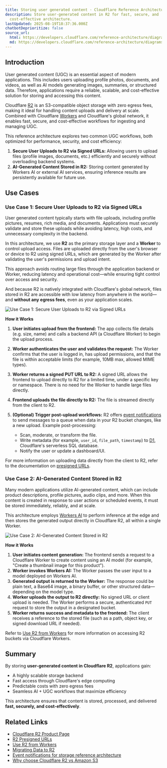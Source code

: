 ```yaml
---
title: Storing user generated content · Cloudflare Reference Architecture docs
description: Store user-generated content in R2 for fast, secure, and
  cost-effective architecture.
lastUpdated: 2025-08-19T18:37:36.000Z
chatbotDeprioritize: false
source_url:
  html: https://developers.cloudflare.com/reference-architecture/diagrams/storage/storing-user-generated-content/
  md: https://developers.cloudflare.com/reference-architecture/diagrams/storage/storing-user-generated-content/index.md
---
```


## Introduction

User generated content (UGC) is an essential aspect of modern applications. This includes users uploading profile photos, documents, and videos, as well as AI models generating images, summaries, or structured data. Therefore, applications require a reliable, scalable, and cost-effective solution for storing and accessing this content.

Cloudflare [R2](https://developers.cloudflare.com/r2/) is an S3-compatible object storage with zero egress fees, making it ideal for handling content uploads and delivery at scale. Combined with Cloudflare [Workers](https://developers.cloudflare.com/workers/) and Cloudflare's global network, it enables fast, secure, and cost-effective workflows for ingesting and managing UGC.

This reference architecture explores two common UGC workflows, both optimized for performance, security, and cost efficiency:

1. **Secure User Uploads to R2 via Signed URLs:** Allowing users to upload files (profile images, documents, etc.) efficiently and securely without overloading backend systems.
2. **AI-Generated Content Stored in R2:** Storing content generated by Workers AI or external AI services, ensuring inference results are persistently available for future use.

## Use Cases

### Use Case 1: Secure User Uploads to R2 via Signed URLs

User generated content typically starts with file uploads, including profile pictures, resumes, rich media, and documents. Applications must securely validate and store these uploads while avoiding latency, high costs, and unnecessary complexity in the backend.

In this architecture, we use **R2** as the primary storage layer and a **Worker** to control upload access. Files are uploaded directly from the user's browser or device to R2 using signed URLs, which are generated by the Worker after validating the user's permissions and upload intent.

This approach avoids routing large files through the application backend or Worker, reducing latency and operational cost—while ensuring tight control over access and security.

And because R2 is natively integrated with Cloudflare's global network, files stored in R2 are accessible with low latency from anywhere in the world—and **without any egress fees**, even as your application scales.

![Use Case 1: Secure User Uploads to R2 via Signed URLs](https://developers.cloudflare.com/_astro/uploads-to-r2-via-signed-urls.ko_gZGAm_Z2QBKt.svg)

**How it Works**

1. **User initiates upload from the frontend:** The app collects file details (e.g. size, name) and calls a backend API (a Cloudflare Worker) to begin the upload process.

2. **Worker authenticates the user and validates the request:** The Worker confirms that the user is logged in, has upload permissions, and that the file is within acceptable limits (for example, 10MB max, allowed MIME types).

3. **Worker returns a signed PUT URL to R2:** A signed URL allows the frontend to upload directly to R2 for a limited time, under a specific key or namespace. There is no need for the Worker to handle large files directly.

4. **Frontend uploads the file directly to R2:** The file is streamed directly from the client to R2.

5. **(Optional) Trigger post-upload workflows:** R2 offers [event notifications](https://developers.cloudflare.com/r2/buckets/event-notifications/) to send messages to a queue when data in your R2 bucket changes, like a new upload. Example post-processing:

   * Scan, moderate, or transform the file.
   * Write metadata (for example, `user_id`, `file_path`, `timestamp`) to [D1](https://developers.cloudflare.com/d1/), Cloudflare's serverless SQL database.
   * Notify the user or update a dashboard/UI.

For more information on uploading data directly from the client to R2, refer to the documentation on [presigned URLs](https://developers.cloudflare.com/r2/api/s3/presigned-urls/).

### Use Case 2: AI-Generated Content Stored in R2

Many modern applications utilize AI-generated content, which can include product descriptions, profile pictures, audio clips, and more. When this content is created in response to user actions or scheduled events, it must be stored immediately, reliably, and at scale.

This architecture employs [Workers AI](https://developers.cloudflare.com/workers-ai/) to perform inference at the edge and then stores the generated output directly in Cloudflare R2, all within a single Worker.

![Use Case 2: AI-Generated Content Stored in R2](https://developers.cloudflare.com/_astro/ai-generated-content-in-r2.KciiXeXA_Z2QBKt.svg)

**How it Works**

1. **User initiates content generation:** The frontend sends a request to a Cloudflare Worker to create content using an AI model (for example, "Create a thumbnail image for this product").
2. **Worker invokes Workers AI:** The Worker passes the user input to a model deployed on Workers AI.
3. **Generated output is returned to the Worker:** The response could be plain text, a Base64 image, a binary buffer, or other structured data—depending on the model type.
4. **Worker uploads the output to R2 directly:** No signed URL or client upload is needed. The Worker performs a secure, authenticated `PUT` request to store the output in a designated bucket.
5. **Worker returns success and metadata to the frontend:** The client receives a reference to the stored file (such as a path, object key, or signed download URL if needed).

Refer to [Use R2 from Workers](https://developers.cloudflare.com/r2/api/workers/workers-api-usage/) for more information on accessing R2 buckets via Cloudflare Workers.

## Summary

By storing **user-generated content in Cloudflare R2**, applications gain:

* A highly scalable storage backend
* Fast access through Cloudflare's edge computing
* Predictable costs with zero egress fees
* Seamless AI + UGC workflows that maximize efficiency

This architecture ensures that content is stored, processed, and delivered **fast, securely, and cost-effectively**.

## Related Links

* [Cloudflare R2 Product Page](https://developers.cloudflare.com/r2/)
* [R2 Presigned URLs](https://developers.cloudflare.com/r2/api/s3/presigned-urls/)
* [Use R2 from Workers](https://developers.cloudflare.com/r2/api/workers/workers-api-usage/)
* [Migrating Data to R2](https://developers.cloudflare.com/r2/data-migration/)
* [Event notifications for storage reference architecture](https://developers.cloudflare.com/reference-architecture/diagrams/storage/event-notifications-for-storage/)
* [Why choose Cloudflare R2 vs Amazon S3](https://www.cloudflare.com/pg-cloudflare-r2-vs-aws-s3/)
